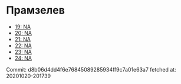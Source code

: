 # Прамзелев
- [19: NA](19.md)
- [20: NA](20.md)
- [21: NA](21.md)
- [22: NA](22.md)
- [23: NA](23.md)
- [24: NA](24.md)

Commit: d8b06d4dd4f6e76845089285934ff9c7a01e63a7
 fetched at: 20201020-201739
